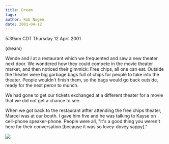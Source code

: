 ```yaml
---
title: Dream
tags: 
author: Rob Nugen
date: 2001-04-12
---
```


<title>Dream</title>
<p class=date>5:39am CDT Thursday 12 April 2001</p>
<p class=note>(dream)</p>

<p class=dream>Wende and I at a restaurant which we frequented and saw
a new theater next door.  We wondered how they could compete in the
movie theater market, and then noticed their gimmick:  Free chips, all
one can eat.  Outside the theater were big garbage bags full of chips
for people to take into the theater.  People wouldn't finish them, so
the bags would go back outside, ready for the next peron to munch.</p>

<p class=dream>We had gone to get our tickets exchanged at a different
theater for a movie that we did not get a chance to see.</p>

<p class=dream>When we got back to the restaurant atfter attending the
free chips theater, Marcel was at our booth.  I gave him five and he
was talking to Kayse on cell-phone speaker-phone.  People were all,
"it's a good thing you weren't here for their conversation [because it
was so lovey-dovey sappy]."</p>

<p><img src='/images/rob/wL-ROB.gif'/></p>

